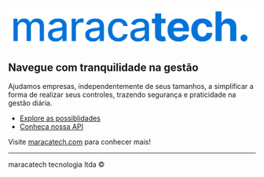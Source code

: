 ![maracatech](https://github.com/maracatech/.github/blob/169fcdeb1987e84b548888f0e9fe0d983fae42cb/images/maracatech_logo.png)

## Navegue com tranquilidade na gestão

Ajudamos empresas, independentemente de seus tamanhos, a simplificar a forma de realizar seus controles, trazendo segurança e praticidade na gestão diária.

* [Explore as possiblidades](https://maracatech.com/possiblidades)
* [Conheça nossa API](https://docs.api.maracatech.com)

Visite [maracatech.com](https://maracatech.com) para conhecer mais!

----

maracatech tecnologia ltda ©️
